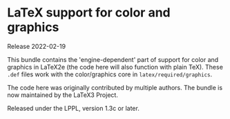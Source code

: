 LaTeX support for color and graphics
====================================

Release 2022-02-19

This bundle contains the 'engine-dependent' part of support for
color and graphics in LaTeX2e (the code here will also function
with plain TeX). These `.def` files work with the color/graphics
core in `latex/required/graphics`.

The code here was originally contributed by multiple authors.
The bundle is now maintained by the LaTeX3 Project.

Released under the LPPL, version 1.3c or later.


